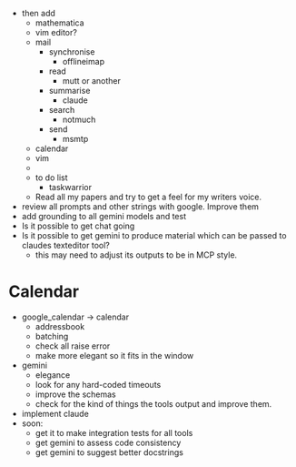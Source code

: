 - then add 
  - mathematica
  - vim editor?
  - mail
    - synchronise
      - offlineimap 
    - read
      - mutt or another 
    - summarise
      - claude 
    - search
      - notmuch 
    - send
      - msmtp 
  - calendar 
  - vim
  - 
  - to do list
    - taskwarrior 
  - Read all my papers and try to get a feel for my writers voice. 
- review all prompts and other strings with google. Improve them
- add grounding to all gemini models and test
- Is it possible to get chat going
- Is it possible to get gemini to produce material which can be passed to claudes texteditor tool?
  - this may need to adjust its outputs to be in MCP style. 
# Calendar
- google_calendar -> calendar
  - addressbook
  - batching
  - check all raise error
  - make more elegant so it fits in the window
- gemini
  - elegance 
  - look for any hard-coded timeouts
  - improve the schemas
  - check for the kind of things the tools output and improve them.
- implement claude
- soon:
  - get it to make integration tests for all tools
  - get gemini to assess code consistency
  - get gemini to suggest better docstrings
